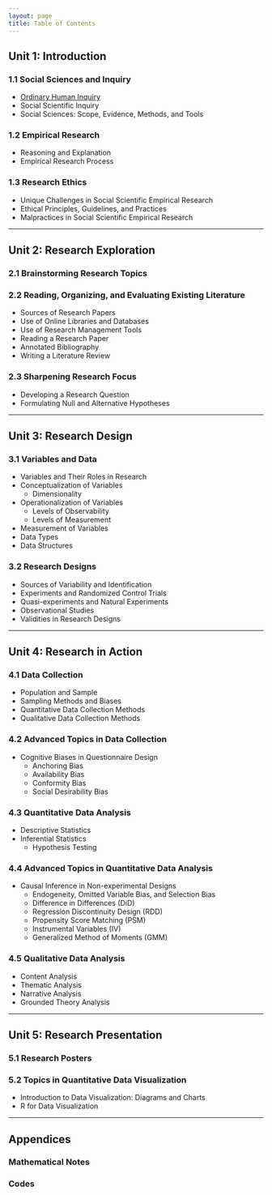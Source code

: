 ```yaml
---
layout: page
title: Table of Contents
---
```


## Unit 1: Introduction

### 1.1 Social Sciences and Inquiry

- [Ordinary Human Inquiry](/content/unit_1/chapter_1_1/ordinary_human_inquiry.md)
- Social Scientific Inquiry
- Social Sciences: Scope, Evidence, Methods, and Tools

### 1.2 Empirical Research

- Reasoning and Explanation
- Empirical Research Process

### 1.3 Research Ethics

- Unique Challenges in Social Scientific Empirical Research
- Ethical Principles, Guidelines, and Practices
- Malpractices in Social Scientific Empirical Research

---

## Unit 2: Research Exploration

### 2.1 Brainstorming Research Topics

### 2.2 Reading, Organizing, and Evaluating Existing Literature

- Sources of Research Papers
- Use of Online Libraries and Databases
- Use of Research Management Tools
- Reading a Research Paper
- Annotated Bibliography
- Writing a Literature Review

### 2.3 Sharpening Research Focus

- Developing a Research Question
- Formulating Null and Alternative Hypotheses

---

## Unit 3: Research Design

### 3.1 Variables and Data

- Variables and Their Roles in Research
- Conceptualization of Variables
  - Dimensionality
- Operationalization of Variables
  - Levels of Observability
  - Levels of Measurement
- Measurement of Variables
- Data Types
- Data Structures

### 3.2 Research Designs

- Sources of Variability and Identification
- Experiments and Randomized Control Trials
- Quasi-experiments and Natural Experiments
- Observational Studies
- Validities in Research Designs

---

## Unit 4: Research in Action

### 4.1 Data Collection

- Population and Sample
- Sampling Methods and Biases
- Quantitative Data Collection Methods
- Qualitative Data Collection Methods

### 4.2 Advanced Topics in Data Collection

- Cognitive Biases in Questionnaire Design
  - Anchoring Bias
  - Availability Bias
  - Conformity Bias
  - Social Desirability Bias

### 4.3 Quantitative Data Analysis

- Descriptive Statistics
- Inferential Statistics
  - Hypothesis Testing

### 4.4 Advanced Topics in Quantitative Data Analysis

- Causal Inference in Non-experimental Designs
  - Endogeneity, Omitted Variable Bias, and Selection Bias
  - Difference in Differences (DiD)
  - Regression Discontinuity Design (RDD)
  - Propensity Score Matching (PSM)
  - Instrumental Variables (IV)
  - Generalized Method of Moments (GMM)

### 4.5 Qualitative Data Analysis

- Content Analysis
- Thematic Analysis
- Narrative Analysis
- Grounded Theory Analysis

---

## Unit 5: Research Presentation

### 5.1 Research Posters

### 5.2 Topics in Quantitative Data Visualization

- Introduction to Data Visualization: Diagrams and Charts
- R for Data Visualization

---

## Appendices

### Mathematical Notes

### Codes

